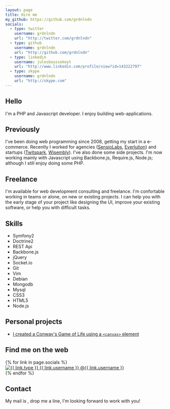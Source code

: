 ```yaml
---
layout: page
title: Hire me
my_github: https://github.com/grdnlndn
socials:
  - type: twitter
    username: grdnlndn
    url: "http://twitter.com/grdnlndn"
  - type: github
    username: grdnlndn
    url: "http://github.com/grdnlndn"
  - type: linkedin
    username: julesboussekeyt
    url: "http://www.linkedin.com/profile/view?id=143222797"
  - type: skype
    username: grdnlndn
    url: "http://skype.com"
---
```


## Hello

I'm a PHP and Javascript developer. I enjoy building web-applications.

## Previously

I've been doing web programming since 2008, getting my start in a e-commerce. Recently I worked for 
agencies ([SensioLabs](http://sensiolabs.com), [Everlution](http://everlution.com)) and startups ([Twitspark](http://www.twitspark.com), [Wisembly](http://votrequestion.com)). I've also done some 
side projects. I'm now working mainly with Javascript using Backbone.js, Require.js, Node.js; although 
I still enjoy doing some PHP.


## Freelance

I'm available for web development consulting and freelance. I'm confortable working in teams or alone,
on new or existing projects. I can help you with the early stage of your project like designing the UI, 
improve your existing software, or help you with difficult tasks.


## Skills

<ul class="tag-list">
    <li><a>Symfony2</a></li>
    <li><a>Doctrine2</a></li>
    <li><a>REST Api</a></li>
    <li><a>Backbone.js</a></li>
    <li><a>jQuery</a></li>
    <li><a>Socket.io</a></li>
    <li><a>Git</a></li>
    <li><a>Vim</a></li>
    <li><a>Debian</a></li>
    <li><a>Mongodb</a></li>
    <li><a>Mysql</a></li>
    <li><a>CSS3</a></li>
    <li><a>HTML5</a></li>
    <li><a>Node.js</a></li>
</ul>

## Personal projects

- [I created a Conway's Game of Life using a `<canvas>` element](/game-of-life)


## Find me on the web

<div class="icons">
{% for link in page.socials %}
<div class="icon">
    <a href="{{ link.url }}" target="_blank">
        <img src="/assets/images/{{ link.type }}-icon.png" alt="{{ link.type }} {{ link.username }}">
        <span>@{{ link.username }}</span>
    </a>
</div>
{% endfor %}
</div>

## Contact

My mail is <a id="eliam"></a>, drop me a line, I'm looking forward to work with you!



<script>
  var el = document.getElementById('eliam')
  var m = ['jules', 'boussekeyt'].join('.') + '@' + ['gmail', 'com'].join('.')

  el.innerHTML = m
  el.href = 'otliam'.split('').reverse().join('') + ':' + m
</script>
